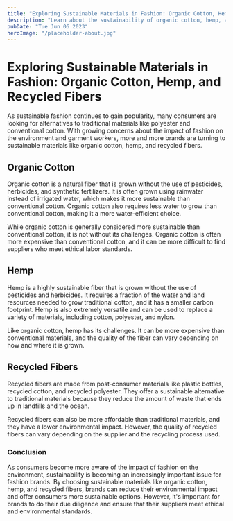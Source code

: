 ```yaml
---
title: "Exploring Sustainable Materials in Fashion: Organic Cotton, Hemp, and Recycled Fibers"
description: "Learn about the sustainability of organic cotton, hemp, and recycled fibers with this guide to sustainable materials in fashion."
pubDate: "Tue Jun 06 2023"
heroImage: "/placeholder-about.jpg"
---
```


# Exploring Sustainable Materials in Fashion: Organic Cotton, Hemp, and Recycled Fibers

As sustainable fashion continues to gain popularity, many consumers are looking for alternatives to traditional materials like polyester and conventional cotton. With growing concerns about the impact of fashion on the environment and garment workers, more and more brands are turning to sustainable materials like organic cotton, hemp, and recycled fibers.

## Organic Cotton

Organic cotton is a natural fiber that is grown without the use of pesticides, herbicides, and synthetic fertilizers. It is often grown using rainwater instead of irrigated water, which makes it more sustainable than conventional cotton. Organic cotton also requires less water to grow than conventional cotton, making it a more water-efficient choice.

While organic cotton is generally considered more sustainable than conventional cotton, it is not without its challenges. Organic cotton is often more expensive than conventional cotton, and it can be more difficult to find suppliers who meet ethical labor standards.

## Hemp

Hemp is a highly sustainable fiber that is grown without the use of pesticides and herbicides. It requires a fraction of the water and land resources needed to grow traditional cotton, and it has a smaller carbon footprint. Hemp is also extremely versatile and can be used to replace a variety of materials, including cotton, polyester, and nylon.

Like organic cotton, hemp has its challenges. It can be more expensive than conventional materials, and the quality of the fiber can vary depending on how and where it is grown.

## Recycled Fibers

Recycled fibers are made from post-consumer materials like plastic bottles, recycled cotton, and recycled polyester. They offer a sustainable alternative to traditional materials because they reduce the amount of waste that ends up in landfills and the ocean.

Recycled fibers can also be more affordable than traditional materials, and they have a lower environmental impact. However, the quality of recycled fibers can vary depending on the supplier and the recycling process used.

### Conclusion

As consumers become more aware of the impact of fashion on the environment, sustainability is becoming an increasingly important issue for fashion brands. By choosing sustainable materials like organic cotton, hemp, and recycled fibers, brands can reduce their environmental impact and offer consumers more sustainable options. However, it&#39;s important for brands to do their due diligence and ensure that their suppliers meet ethical and environmental standards.